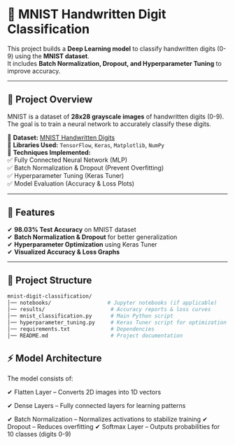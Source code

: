 # 🧠 MNIST Handwritten Digit Classification  
This project builds a **Deep Learning model** to classify handwritten digits (0-9) using the **MNIST dataset**.  
It includes **Batch Normalization, Dropout, and Hyperparameter Tuning** to improve accuracy.  

---

## 📌 Project Overview  
MNIST is a dataset of **28x28 grayscale images** of handwritten digits (0-9).  
The goal is to train a neural network to accurately classify these digits.  

🔹 **Dataset:** [MNIST Handwritten Digits](http://yann.lecun.com/exdb/mnist/)  
🔹 **Libraries Used:** `TensorFlow`, `Keras`, `Matplotlib`, `NumPy`  
🔹 **Techniques Implemented:**  
   ✅ Fully Connected Neural Network (MLP)  
   ✅ Batch Normalization & Dropout (Prevent Overfitting)  
   ✅ Hyperparameter Tuning (Keras Tuner)  
   ✅ Model Evaluation (Accuracy & Loss Plots)  

---

## 🚀 Features  
✔ **98.03% Test Accuracy** on MNIST dataset  
✔ **Batch Normalization & Dropout** for better generalization  
✔ **Hyperparameter Optimization** using Keras Tuner  
✔ **Visualized Accuracy & Loss Graphs**  

---

## 📂 Project Structure  
```bash
mnist-digit-classification/
│── notebooks/                  # Jupyter notebooks (if applicable)
│── results/                     # Accuracy reports & loss curves
│── mnist_classification.py      # Main Python script
│── hyperparameter_tuning.py     # Keras Tuner script for optimization
│── requirements.txt             # Dependencies
│── README.md                    # Project documentation
```

## ⚡ Model Architecture
The model consists of:

✔ Flatten Layer – Converts 2D images into 1D vectors

✔ Dense Layers – Fully connected layers for learning patterns

✔ Batch Normalization – Normalizes activations to stabilize training
✔ Dropout – Reduces overfitting
✔ Softmax Layer – Outputs probabilities for 10 classes (digits 0-9)
